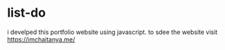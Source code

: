 # list-do
i develped this portfolio website using javascript. to sdee the website visit https://imchaitanya.me/
